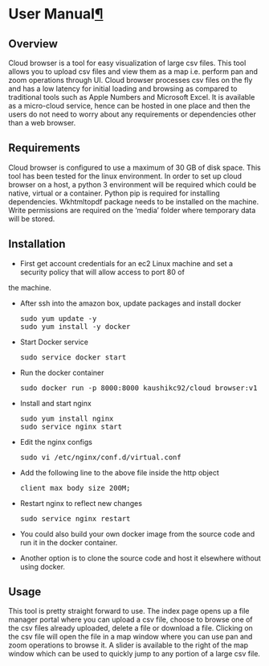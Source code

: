 <div class="section" id="user-manual">
<span id="user"></span><h1>User Manual<a class="headerlink" href="#user-manual" title="Permalink to this headline">¶</a></h1>
<div class="section" id="overview">
<h2>Overview<a class="headerlink" href="#overview" title="Permalink to this headline"></a></h2>
<p>Cloud browser is a tool for easy visualization of large csv files. This tool allows you to upload csv files and view
them as a map i.e. perform pan and zoom operations through UI. Cloud browser processes csv files on the fly and has a
low latency for initial loading and browsing as compared to traditional tools such as Apple Numbers and Microsoft Excel.
It is available as a micro-cloud service, hence can be hosted in one place and then the users do not need to worry about
any requirements or dependencies other than a web browser.</p>
</div>
<div class="section" id="requirements">
<h2>Requirements<a class="headerlink" href="#requirements" title="Permalink to this headline"></a></h2>
<p>Cloud browser is configured to use a maximum of 30 GB of disk space. This tool has been tested for the linux
environment. In order to set up cloud browser on a host, a python 3 environment will be required which could be native,
virtual or a container. Python pip is required for installing dependencies. Wkhtmltopdf package needs to be installed on
the machine. Write permissions are required on the ‘media’ folder where temporary data will be stored.</p>
</div>
<div class="section" id="installation">
<h2>Installation<a class="headerlink" href="#installation" title="Permalink to this headline"></a></h2>
<ul class="simple">
<li>First get account credentials for an ec2 Linux machine and set a security policy that will allow access to port 80 of</li>
</ul>
<p>the machine.</p>
<ul>
<li><p class="first">After ssh into the amazon box, update packages and install docker</p>
<div class="highlight-default"><div class="highlight"><pre><span></span><span class="n">sudo</span> <span class="n">yum</span> <span class="n">update</span> <span class="o">-</span><span class="n">y</span>
<span class="n">sudo</span> <span class="n">yum</span> <span class="n">install</span> <span class="o">-</span><span class="n">y</span> <span class="n">docker</span>
</pre></div>
</div>
</li>
<li><p class="first">Start Docker service</p>
<div class="highlight-default"><div class="highlight"><pre><span></span><span class="n">sudo</span> <span class="n">service</span> <span class="n">docker</span> <span class="n">start</span>
</pre></div>
</div>
</li>
<li><p class="first">Run the docker container</p>
<div class="highlight-default"><div class="highlight"><pre><span></span><span class="n">sudo</span> <span class="n">docker</span> <span class="n">run</span> <span class="o">-</span><span class="n">p</span> <span class="mi">8000</span><span class="p">:</span><span class="mi">8000</span> <span class="n">kaushikc92</span><span class="o">/</span><span class="n">cloud_browser</span><span class="p">:</span><span class="n">v1</span>
</pre></div>
</div>
</li>
<li><p class="first">Install and start nginx</p>
<div class="highlight-default"><div class="highlight"><pre><span></span><span class="n">sudo</span> <span class="n">yum</span> <span class="n">install</span> <span class="n">nginx</span>
<span class="n">sudo</span> <span class="n">service</span> <span class="n">nginx</span> <span class="n">start</span>
</pre></div>
</div>
</li>
<li><p class="first">Edit the nginx configs</p>
<div class="highlight-default"><div class="highlight"><pre><span></span><span class="n">sudo</span> <span class="n">vi</span> <span class="o">/</span><span class="n">etc</span><span class="o">/</span><span class="n">nginx</span><span class="o">/</span><span class="n">conf</span><span class="o">.</span><span class="n">d</span><span class="o">/</span><span class="n">virtual</span><span class="o">.</span><span class="n">conf</span>
</pre></div>
</div>
</li>
<li><p class="first">Add the following line to the above file inside the http object</p>
<div class="highlight-default"><div class="highlight"><pre><span></span><span class="n">client_max_body_size</span> <span class="mi">200</span><span class="n">M</span><span class="p">;</span>
</pre></div>
</div>
</li>
<li><p class="first">Restart nginx to reflect new changes</p>
<div class="highlight-default"><div class="highlight"><pre><span></span><span class="n">sudo</span> <span class="n">service</span> <span class="n">nginx</span> <span class="n">restart</span>
</pre></div>
</div>
</li>
<li><p class="first">You could also build your own docker image from the source code and run it in the docker container.</p>
</li>
<li><p class="first">Another option is to clone the source code and host it elsewhere without using docker.</p>
</li>
</ul>
</div>
<div class="section" id="usage">
<h2>Usage<a class="headerlink" href="#usage" title="Permalink to this headline"></a></h2>
<p>This tool is pretty straight forward to use. The index page opens up a file manager portal where you can upload a csv
file, choose to browse one of the csv files already uploaded, delete a file or download a file. Clicking on the csv file
will open the file in a map window where you can use pan and zoom operations to browse it. A slider is available to the
right of the map window which can be used to quickly jump to any portion of a large csv file.</p>
</div>
</div>
